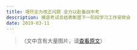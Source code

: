 ```yaml
---
title: 竭尽全力改正问题 全力以赴备战中考
description: 摸底考试总结表彰暨下一阶段学习工作安排会
date: 2019-03-11
---
```


> （文中含有大量图片，请[查看原文](https://www.meipian.cn/1yvhpwmp)）
